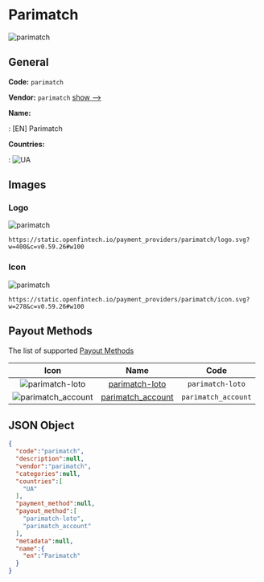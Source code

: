 
# Parimatch 
![parimatch](https://static.openfintech.io/payment_providers/parimatch/logo.svg?w=400&c=v0.59.26#w100)  

## General 
 
**Code:** `parimatch` 
 
**Vendor:** `parimatch` [show -->](/vendors/parimatch/) 
 
**Name:** 
 
:	[EN] Parimatch 
 
 
**Countries:** 
 
:	![UA](https://cdnjs.cloudflare.com/ajax/libs/flag-icon-css/3.3.0/flags/4x3/ua.svg#w24)  

## Images 

### Logo 
 
![parimatch](https://static.openfintech.io/payment_providers/parimatch/logo.svg?w=400&c=v0.59.26#w100)  

```
https://static.openfintech.io/payment_providers/parimatch/logo.svg?w=400&c=v0.59.26#w100
```  

### Icon 
 
![parimatch](https://static.openfintech.io/payment_providers/parimatch/icon.svg?w=278&c=v0.59.26#w100)  

```
https://static.openfintech.io/payment_providers/parimatch/icon.svg?w=278&c=v0.59.26#w100
```  

## Payout Methods 
 
The list of supported [Payout Methods](/payout-methods/) 

|Icon|Name|Code| 
|:---:|:---:|:---:| 
|![parimatch-loto](https://static.openfintech.io/payout_methods/parimatch-loto/icon.svg?w=278&c=v0.59.26#w40) |[parimatch-loto](payout-methodsparimatch-loto/)|`parimatch-loto`| 
|![parimatch_account](https://static.openfintech.io/payout_methods/parimatch_account/icon.svg?w=278&c=v0.59.26#w40) |[parimatch_account](payout-methodsparimatch_account/)|`parimatch_account`| 
 

## JSON Object 

```json
{
  "code":"parimatch",
  "description":null,
  "vendor":"parimatch",
  "categories":null,
  "countries":[
    "UA"
  ],
  "payment_method":null,
  "payout_method":[
    "parimatch-loto",
    "parimatch_account"
  ],
  "metadata":null,
  "name":{
    "en":"Parimatch"
  }
}
```  
